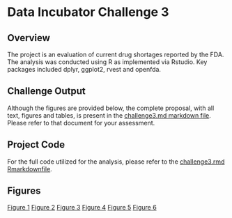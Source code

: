 # Data Incubator Challenge 3

## Overview
The project is an evaluation of current drug shortages reported by the FDA.  The analysis was conducted using R as implemented via Rstudio.  Key packages included dplyr, ggplot2, rvest and openfda. 

## Challenge Output  

 Although the figures are provided below, the complete proposal, with all text, figures and tables, is present in the [challenge3.md markdown file](https://github.com/b3berg/DIchallenge/blob/master/challenge3.md). Please refer to that document for your assessment.

## Project Code
For the full code utilized for the analysis, please refer to the [challenge3.rmd Rmarkdownfile](https://github.com/b3berg/DIchallenge/blob/master/challenge3.rmd).  

## Figures

[Figure 1](https://github.com/b3berg/DIchallenge/blob/master/challenge3_files/figure-html/plot1-1.png)
[Figure 2](https://github.com/b3berg/DIchallenge/blob/master/challenge3_files/figure-html/shortage-1.png)
[Figure 3](https://github.com/b3berg/DIchallenge/blob/master/challenge3_files/figure-html/unnamed-chunk-3-1.png)
[Figure 4](https://github.com/b3berg/DIchallenge/blob/master/challenge3_files/figure-html/unnamed-chunk-6-1.png)
[Figure 5](https://github.com/b3berg/DIchallenge/blob/master/challenge3_files/figure-html/unnamed-chunk-7-1.png)
[Figure 6](https://github.com/b3berg/DIchallenge/blob/master/challenge3_files/figure-html/unnamed-chunk-8-1.png)





